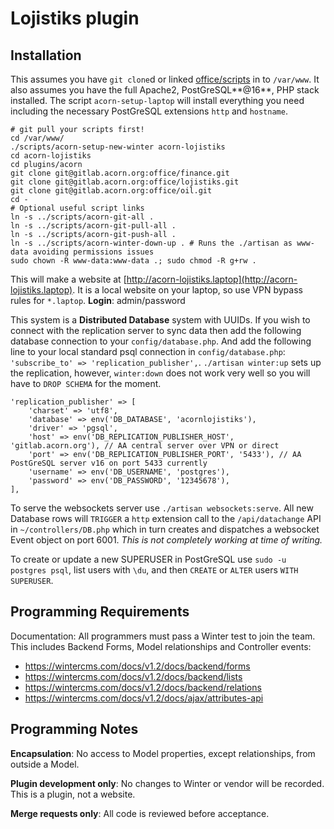 # Lojistiks plugin

## Installation

This assumes you have `git clone`d or linked [office/scripts](https://gitlab.acorn.org/office/scripts) in to `/var/www`. It also assumes you have the full Apache2, PostGreSQL**@16**, PHP stack installed. The script `acorn-setup-laptop` will install everything you need including the necessary PostGreSQL extensions `http` and `hostname`.

```
# git pull your scripts first!
cd /var/www/
./scripts/acorn-setup-new-winter acorn-lojistiks
cd acorn-lojistiks
cd plugins/acorn
git clone git@gitlab.acorn.org:office/finance.git
git clone git@gitlab.acorn.org:office/lojistiks.git
git clone git@gitlab.acorn.org:office/oil.git
cd -
# Optional useful script links
ln -s ../scripts/acorn-git-all .
ln -s ../scripts/acorn-git-pull-all .
ln -s ../scripts/acorn-git-push-all .
ln -s ../scripts/acorn-winter-down-up . # Runs the ./artisan as www-data avoiding permissions issues
sudo chown -R www-data:www-data .; sudo chmod -R g+rw .
```

This will make a website at [http://acorn-lojistiks.laptop](http://acorn-lojistiks.laptop). It is a local website on your laptop, so use VPN bypass rules for `*.laptop`. **Login**: admin/password

This system is a **Distributed Database** system with UUIDs. If you wish to connect with the replication server to sync data then add the following database connection to your `config/database.php`. And add the following line to your local standard psql connection in `config/database.php`: `'subscribe_to' => 'replication_publisher',`. `./artisan winter:up` sets up the replication, however, `winter:down` does not work very well so you will have to `DROP SCHEMA` for the moment.

```
'replication_publisher' => [
    'charset' => 'utf8',
    'database' => env('DB_DATABASE', 'acornlojistiks'),
    'driver' => 'pgsql',
    'host' => env('DB_REPLICATION_PUBLISHER_HOST', 'gitlab.acorn.org'), // AA central server over VPN or direct
    'port' => env('DB_REPLICATION_PUBLISHER_PORT', '5433'), // AA PostGreSQL server v16 on port 5433 currently
    'username' => env('DB_USERNAME', 'postgres'),
    'password' => env('DB_PASSWORD', '12345678'),
],
```

To serve the websockets server use `./artisan websockets:serve`. All new Database rows will `TRIGGER` a `http` extension call to the `/api/datachange` API in `~/controllers/DB.php` which in turn creates and dispatches a websocket Event object on port 6001. _This is not completely working at time of writing._

To create or update a new SUPERUSER in PostGreSQL use `sudo -u postgres psql`, list users with `\du`, and then `CREATE` or `ALTER` users `WITH SUPERUSER`.

## Programming Requirements

Documentation: All programmers must pass a Winter test to join the team. This includes Backend Forms, Model relationships and Controller events:

* https://wintercms.com/docs/v1.2/docs/backend/forms
* https://wintercms.com/docs/v1.2/docs/backend/lists
* https://wintercms.com/docs/v1.2/docs/backend/relations
* https://wintercms.com/docs/v1.2/docs/ajax/attributes-api

## Programming Notes

**Encapsulation**: No access to Model properties, except relationships, from outside a Model.

**Plugin development only**: No changes to Winter or vendor will be recorded. This is a plugin, not a website.

**Merge requests only**: All code is reviewed before acceptance.
